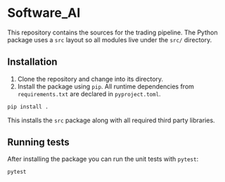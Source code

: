 # Software_AI

This repository contains the sources for the trading pipeline.  The Python
package uses a `src` layout so all modules live under the `src/` directory.

## Installation

1.  Clone the repository and change into its directory.
2.  Install the package using `pip`.  All runtime dependencies from
   `requirements.txt` are declared in `pyproject.toml`.

```bash
pip install .
```

This installs the `src` package along with all required third party
libraries.

## Running tests

After installing the package you can run the unit tests with `pytest`:

```bash
pytest
```

